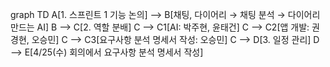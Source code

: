 graph TD
A[1. 스프린트 1 기능 논의] --> B[채팅, 다이어리 → 채팅 분석 → 다이어리 만드는 AI]
B --> C[2. 역할 분배]
C --> C1[AI: 박주현, 윤태건]
C --> C2[앱 개발: 권경현, 오승민]
C --> C3[요구사항 분석 명세서 작성: 오승민]
C --> D[3. 일정 관리]
D --> E[4/25(수) 회의에서 요구사항 분석 명세서 작성]

